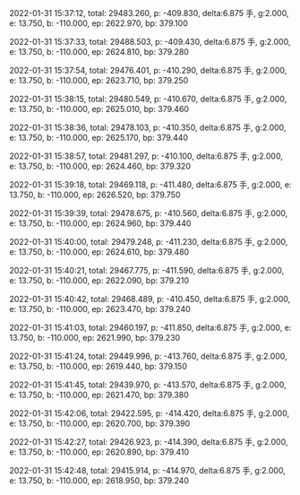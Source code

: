 2022-01-31 15:37:12, total: 29483.260, p: -409.830, delta:6.875 手, g:2.000, e: 13.750, b: -110.000, ep: 2622.970, bp: 379.100

2022-01-31 15:37:33, total: 29488.503, p: -409.430, delta:6.875 手, g:2.000, e: 13.750, b: -110.000, ep: 2624.810, bp: 379.280

2022-01-31 15:37:54, total: 29476.401, p: -410.290, delta:6.875 手, g:2.000, e: 13.750, b: -110.000, ep: 2623.710, bp: 379.250

2022-01-31 15:38:15, total: 29480.549, p: -410.670, delta:6.875 手, g:2.000, e: 13.750, b: -110.000, ep: 2625.010, bp: 379.460

2022-01-31 15:38:36, total: 29478.103, p: -410.350, delta:6.875 手, g:2.000, e: 13.750, b: -110.000, ep: 2625.170, bp: 379.440

2022-01-31 15:38:57, total: 29481.297, p: -410.100, delta:6.875 手, g:2.000, e: 13.750, b: -110.000, ep: 2624.460, bp: 379.320

2022-01-31 15:39:18, total: 29469.118, p: -411.480, delta:6.875 手, g:2.000, e: 13.750, b: -110.000, ep: 2626.520, bp: 379.750

2022-01-31 15:39:39, total: 29478.675, p: -410.560, delta:6.875 手, g:2.000, e: 13.750, b: -110.000, ep: 2624.960, bp: 379.440

2022-01-31 15:40:00, total: 29479.248, p: -411.230, delta:6.875 手, g:2.000, e: 13.750, b: -110.000, ep: 2624.610, bp: 379.480

2022-01-31 15:40:21, total: 29467.775, p: -411.590, delta:6.875 手, g:2.000, e: 13.750, b: -110.000, ep: 2622.090, bp: 379.210

2022-01-31 15:40:42, total: 29468.489, p: -410.450, delta:6.875 手, g:2.000, e: 13.750, b: -110.000, ep: 2623.470, bp: 379.240

2022-01-31 15:41:03, total: 29460.197, p: -411.850, delta:6.875 手, g:2.000, e: 13.750, b: -110.000, ep: 2621.990, bp: 379.230

2022-01-31 15:41:24, total: 29449.996, p: -413.760, delta:6.875 手, g:2.000, e: 13.750, b: -110.000, ep: 2619.440, bp: 379.150

2022-01-31 15:41:45, total: 29439.970, p: -413.570, delta:6.875 手, g:2.000, e: 13.750, b: -110.000, ep: 2621.470, bp: 379.380

2022-01-31 15:42:06, total: 29422.595, p: -414.420, delta:6.875 手, g:2.000, e: 13.750, b: -110.000, ep: 2620.700, bp: 379.390

2022-01-31 15:42:27, total: 29426.923, p: -414.390, delta:6.875 手, g:2.000, e: 13.750, b: -110.000, ep: 2620.890, bp: 379.410

2022-01-31 15:42:48, total: 29415.914, p: -414.970, delta:6.875 手, g:2.000, e: 13.750, b: -110.000, ep: 2618.950, bp: 379.240